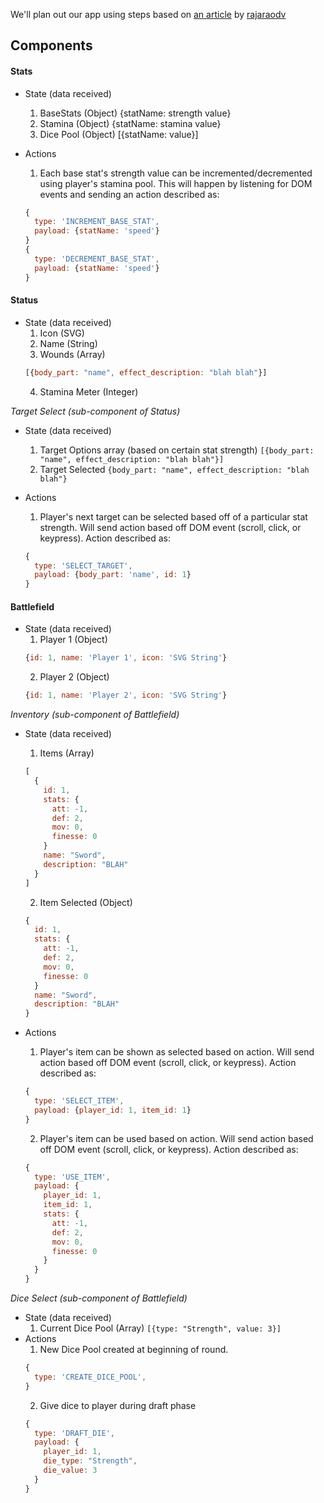 We'll plan out our app using steps based on [an article](https://medium.com/@rajaraodv/step-by-step-guide-to-building-react-redux-apps-using-mocks-48ca0f47f9a) by [rajaraodv](https://medium.com/@rajaraodv)

## Components

#### Stats
+ State (data received)
  1. BaseStats (Object) {statName: strength value}
  2. Stamina (Object) {statName: stamina value}
  3. Dice Pool (Object) [{statName: value}]
+ Actions
  1. Each base stat's strength value can be incremented/decremented using player's stamina pool. This will happen by listening for DOM events and sending an action described as:

    ```javascript
    {
      type: 'INCREMENT_BASE_STAT',
      payload: {statName: 'speed'}
    }
    {
      type: 'DECREMENT_BASE_STAT',
      payload: {statName: 'speed'}
    }
    ```

#### Status
+ State (data received)
  1. Icon (SVG)
  2. Name (String)
  3. Wounds (Array)
  ```javascript
  [{body_part: "name", effect_description: "blah blah"}]
  ```
  4. Stamina Meter (Integer)

*Target Select (sub-component of Status)*
+ State (data received)
  1. Target Options array (based on certain stat strength) `[{body_part: "name", effect_description: "blah blah"}]`
  2. Target Selected `{body_part: "name", effect_description: "blah blah"}`
+ Actions
  1. Player's next target can be selected based off of a particular stat strength. Will send action based off DOM event (scroll, click, or keypress). Action described as:

    ```javascript
    {
      type: 'SELECT_TARGET',
      payload: {body_part: 'name', id: 1}
    }
    ```

#### Battlefield
+ State (data received)
  1. Player 1 (Object)
  ```javascript
  {id: 1, name: 'Player 1', icon: 'SVG String'}
  ```
  2. Player 2 (Object)
  ```javascript
  {id: 1, name: 'Player 2', icon: 'SVG String'}
  ```

*Inventory (sub-component of Battlefield)*
+ State (data received)
  1. Items (Array)
  ```javascript
  [
    {
      id: 1,
      stats: {
        att: -1,
        def: 2,
        mov: 0,
        finesse: 0
      }
      name: "Sword",
      description: "BLAH"
    }
  ]
  ```
  2. Item Selected (Object)
  ```javascript
  {
    id: 1,
    stats: {
      att: -1,
      def: 2,
      mov: 0,
      finesse: 0
    }
    name: "Sword",
    description: "BLAH"
  }
  ```
+ Actions
  1. Player's item can be shown as selected based on action. Will send action based off DOM event (scroll, click, or keypress). Action described as:

    ```javascript
    {
      type: 'SELECT_ITEM',
      payload: {player_id: 1, item_id: 1}
    }
    ```
  2. Player's item can be used based on action. Will send action based off DOM event (scroll, click, or keypress).
  Action described as:

    ```javascript
    {
      type: 'USE_ITEM',
      payload: {
        player_id: 1,
        item_id: 1,
        stats: {
          att: -1,
          def: 2,
          mov: 0,
          finesse: 0
        }
      }
    }
    ```
*Dice Select (sub-component of Battlefield)*
+ State (data received)
  1. Current Dice Pool (Array)
  `[{type: "Strength", value: 3}]`
+ Actions
  1. New Dice Pool created at beginning of round.
  ```javascript
  {
    type: 'CREATE_DICE_POOL',
  }
  ```
  2. Give dice to player during draft phase
  ```javascript
  {
    type: 'DRAFT_DIE',
    payload: {
      player_id: 1,
      die_type: "Strength",
      die_value: 3
    }
  }
  ```
